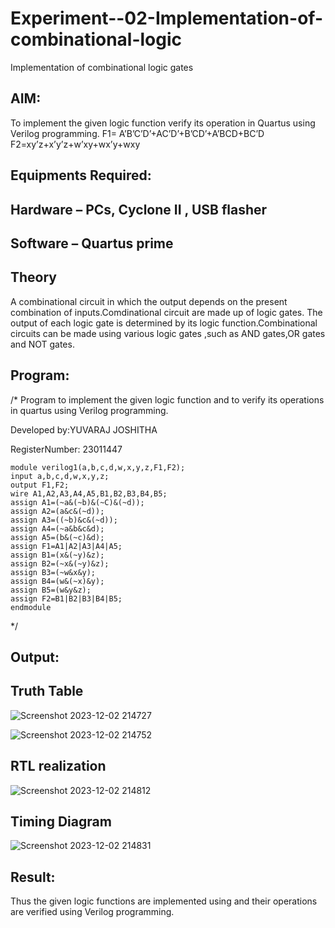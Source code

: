 # Experiment--02-Implementation-of-combinational-logic
Implementation of combinational logic gates
 
## AIM:
To implement the given logic function verify its operation in Quartus using Verilog programming.
 F1= A’B’C’D’+AC’D’+B’CD’+A’BCD+BC’D
F2=xy’z+x’y’z+w’xy+wx’y+wxy
 
 
 
## Equipments Required:
## Hardware – PCs, Cyclone II , USB flasher
## Software – Quartus prime


## Theory
A combinational circuit in which the output depends on the present combination of inputs.Comdinational circuit are made up of logic gates. The output of each logic gate is determined by its logic function.Combinational circuits can be made using various logic gates ,such as AND gates,OR gates and NOT gates.
 


## Program:

/*
Program to implement the given logic function and to verify its operations in quartus using Verilog programming.

Developed by:YUVARAJ JOSHITHA

RegisterNumber:  23011447

```
module verilog1(a,b,c,d,w,x,y,z,F1,F2);
input a,b,c,d,w,x,y,z;
output F1,F2;
wire A1,A2,A3,A4,A5,B1,B2,B3,B4,B5;
assign A1=(~a&(~b)&(~C)&(~d));
assign A2=(a&c&(~d));
assign A3=((~b)&c&(~d));
assign A4=(~a&b&c&d);
assign A5=(b&(~c)&d);
assign F1=A1|A2|A3|A4|A5;
assign B1=(x&(~y)&z);
assign B2=(~x&(~y)&z);
assign B3=(~w&x&y);
assign B4=(w&(~x)&y);
assign B5=(w&y&z);
assign F2=B1|B2|B3|B4|B5;
endmodule
```

*/

## Output:

## Truth Table

![Screenshot 2023-12-02 214727](https://github.com/Joshitha-YUVARAJ/Experiment--02-Implementation-of-combinational-logic-/assets/145742770/7df34acb-d7dc-491e-9d5e-f02582e2b895)

![Screenshot 2023-12-02 214752](https://github.com/Joshitha-YUVARAJ/Experiment--02-Implementation-of-combinational-logic-/assets/145742770/15e586f7-fc68-4fa7-b81a-76110299e373)



## RTL realization

![Screenshot 2023-12-02 214812](https://github.com/Joshitha-YUVARAJ/Experiment--02-Implementation-of-combinational-logic-/assets/145742770/a48f0310-0271-49ef-bdf2-b9ad91e70ad4)



## Timing Diagram

![Screenshot 2023-12-02 214831](https://github.com/Joshitha-YUVARAJ/Experiment--02-Implementation-of-combinational-logic-/assets/145742770/731b643e-acd7-433c-8803-44a94fb0f8c7)


## Result:
Thus the given logic functions are implemented using  and their operations are verified using Verilog programming.
